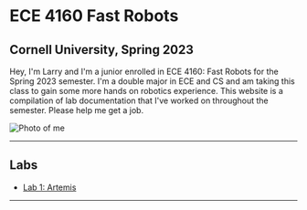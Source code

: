 # ECE 4160 Fast Robots
## Cornell University, Spring 2023

Hey, I'm Larry and I'm a junior enrolled in ECE 4160: Fast Robots for the Spring 2023 semester. I'm a double major in ECE and CS and am taking this class to gain some more hands on robotics experience. This website is a compilation of lab documentation that I've worked on throughout the semester. Please help me get a job.

![Photo of me](./images/Overview.png)

***

## Labs

* [Lab 1: Artemis](./lab1.md)

***
